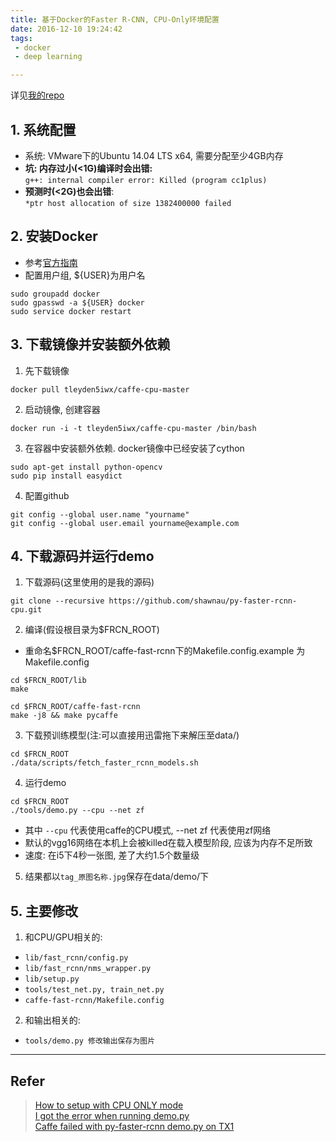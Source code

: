 ```yaml
---
title: 基于Docker的Faster R-CNN, CPU-Only环境配置
date: 2016-12-10 19:24:42
tags:
 - docker
 - deep learning

---
```


详见[我的repo](https://github.com/shawnau/py-faster-rcnn-cpu)

<!--more-->

## 1. 系统配置
 - 系统: VMware下的Ubuntu 14.04 LTS x64, 需要分配至少4GB内存
 - **坑: 内存过小(<1G)编译时会出错:**  
 `g++: internal compiler error: Killed (program cc1plus)`
 - **预测时(<2G)也会出错**:  
 `*ptr host allocation of size 1382400000 failed`

## 2. 安装Docker
 - 参考[官方指南](https://docs.docker.com/engine/installation/linux/ubuntulinux/)
 - 配置用户组, ${USER}为用户名
 
 ```
 sudo groupadd docker
 sudo gpasswd -a ${USER} docker
 sudo service docker restart
 ```

## 3. 下载镜像并安装额外依赖

1. 先下载镜像
 
 `docker pull tleyden5iwx/caffe-cpu-master`
 
2. 启动镜像, 创建容器  
 
 `docker run -i -t tleyden5iwx/caffe-cpu-master /bin/bash`
 
3. 在容器中安装额外依赖. docker镜像中已经安装了cython
 
 ```
 sudo apt-get install python-opencv
 sudo pip install easydict
 ```
4. 配置github

 ```
 git config --global user.name "yourname"
 git config --global user.email yourname@example.com
 ```
 

## 4. 下载源码并运行demo

1. 下载源码(这里使用的是我的源码)
 
 ```
 git clone --recursive https://github.com/shawnau/py-faster-rcnn-cpu.git
 ```
 
2. 编译(假设根目录为$FRCN_ROOT)
 
 - 重命名$FRCN_ROOT/caffe-fast-rcnn下的Makefile.config.example 为 Makefile.config

 ```
 cd $FRCN_ROOT/lib
 make
 
 cd $FRCN_ROOT/caffe-fast-rcnn
 make -j8 && make pycaffe
 ```

3. 下载预训练模型(注:可以直接用迅雷拖下来解压至data/)

 ```
 cd $FRCN_ROOT
./data/scripts/fetch_faster_rcnn_models.sh
 ```

4. 运行demo

 ```
 cd $FRCN_ROOT
 ./tools/demo.py --cpu --net zf
 ```
  - 其中 `--cpu` 代表使用caffe的CPU模式, --net zf 代表使用zf网络
  - 默认的vgg16网络在本机上会被killed在载入模型阶段, 应该为内存不足所致
  - 速度: 在i5下4秒一张图, 差了大约1.5个数量级

5. 结果都以`tag_原图名称.jpg`保存在data/demo/下


## 5. 主要修改

1. 和CPU/GPU相关的:
 - `lib/fast_rcnn/config.py`
 - `lib/fast_rcnn/nms_wrapper.py`
 - `lib/setup.py`
 - `tools/test_net.py, train_net.py`
 - `caffe-fast-rcnn/Makefile.config`
2. 和输出相关的:
 - `tools/demo.py 修改输出保存为图片`

---
## Refer

> [How to setup with CPU ONLY mode](https://github.com/rbgirshick/py-faster-rcnn/issues/123)  
> [I got the error when running demo.py](https://github.com/rbgirshick/py-faster-rcnn/issues/8)  
> [Caffe failed with py-faster-rcnn demo.py on TX1](https://devtalk.nvidia.com/default/topic/974063/caffe-failed-with-py-faster-rcnn-demo-py-on-tx1/)